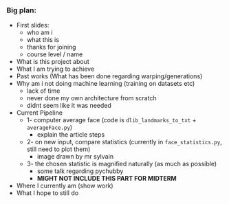 ### Big plan:

- First slides: 
  - who am i
  - what this is
  - thanks for joining
  - course level / name
- What is this project about
- What I am trying to achieve
- Past works (What has been done regarding warping/generations)
- Why am i not doing machine learning (training on datasets etc)
  - lack of time
  - never done my own architecture from scratch
  - didnt seem like it was needed
- Current Pipeline
  - 1- computer average face (code is `dlib_landmarks_to_txt` + `averageFace.py`)
    - explain the article steps
  - 2- on new input, compare statistics (currently in `face_statistics.py`, still need to plot them)
    - image drawn by mr sylvain 
  - 3- the chosen statistic is magnified naturally (as much as possible)
    - some talk regarding pychubby
    - **MIGHT NOT INCLUDE THIS PART FOR MIDTERM** 
- Where I currently am (show work)
- What I hope to still do